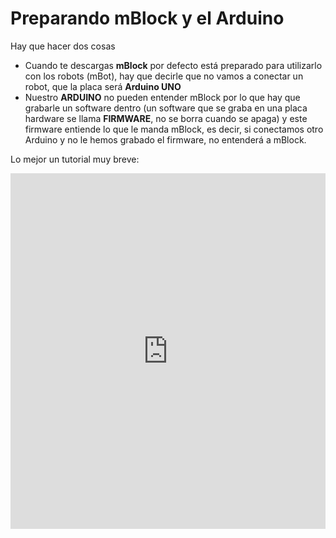 
# Preparando mBlock y el Arduino

Hay que hacer dos cosas

- Cuando te descargas **mBlock** por defecto está preparado para utilizarlo con los robots (mBot), hay que decirle que no vamos a conectar un robot, que la placa será **Arduino UNO**
- Nuestro **ARDUINO** no pueden entender mBlock por lo que hay que grabarle un software dentro (un software que se graba en una placa hardware se llama **FIRMWARE**, no se borra cuando se apaga) y este firmware entiende lo que le manda mBlock, es decir, si conectamos otro Arduino y no le hemos grabado el firmware, no entenderá a mBlock.

Lo mejor un tutorial muy breve:
<iframe src="https://docs.google.com/presentation/d/e/2PACX-1vRLqEoJCT355xMCeCXsd0Wc7JcJRk9JkwLCyzEPb_h1S2IbYKK7OdUf33yWRIXq216Zgh9Da7-gIOq1/embed?start=false&loop=false&delayms=3000" frameborder="0" width="100%" height="569" allowfullscreen="true" mozallowfullscreen="true" webkitallowfullscreen="true"></iframe>

